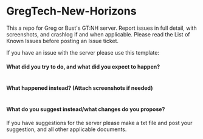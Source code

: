 # GregTech-New-Horizons
This a repo for Greg or Bust's GT:NH server. Report issues in full detail, with screenshots, and crashlog if and when applicable. 
Please read the List of Known Issues before posting an Issue ticket.

If you have an issue with the server please use this template:

#### What did you try to do, and what did you expect to happen?

#
#### What happened instead? (Attach screenshots if needed)

#
#### What do you suggest instead/what changes do you propose?

If you have suggestions for the server please make a txt file and post your suggestion, and all other applicable documents.
